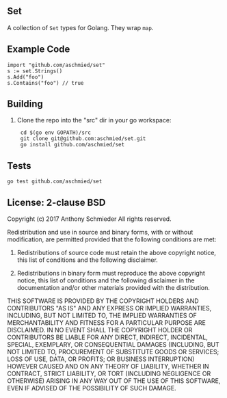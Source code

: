 ## Set

A collection of `Set` types for Golang. They wrap `map`.

## Example Code

    import "github.com/aschmied/set"
    s := set.Strings()
    s.Add("foo")
    s.Contains("foo") // true

## Building

1. Clone the repo into the "src" dir in your go workspace:

        cd $(go env GOPATH)/src
        git clone git@github.com:aschmied/set.git
        go install github.com/aschmied/set

## Tests

    go test github.com/aschmied/set

## License: 2-clause BSD

Copyright (c) 2017 Anthony Schmieder
All rights reserved.

Redistribution and use in source and binary forms, with or without modification, are permitted provided that the following conditions are met:

1. Redistributions of source code must retain the above copyright notice, this list of conditions and the following disclaimer.

2. Redistributions in binary form must reproduce the above copyright notice, this list of conditions and the following disclaimer in the documentation and/or other materials provided with the distribution.

THIS SOFTWARE IS PROVIDED BY THE COPYRIGHT HOLDERS AND CONTRIBUTORS "AS IS" AND ANY EXPRESS OR IMPLIED WARRANTIES, INCLUDING, BUT NOT LIMITED TO, THE IMPLIED WARRANTIES OF MERCHANTABILITY AND FITNESS FOR A PARTICULAR PURPOSE ARE DISCLAIMED. IN NO EVENT SHALL THE COPYRIGHT HOLDER OR CONTRIBUTORS BE LIABLE FOR ANY DIRECT, INDIRECT, INCIDENTAL, SPECIAL, EXEMPLARY, OR CONSEQUENTIAL DAMAGES (INCLUDING, BUT NOT LIMITED TO, PROCUREMENT OF SUBSTITUTE GOODS OR SERVICES; LOSS OF USE, DATA, OR PROFITS; OR BUSINESS INTERRUPTION) HOWEVER CAUSED AND ON ANY THEORY OF LIABILITY, WHETHER IN CONTRACT, STRICT LIABILITY, OR TORT (INCLUDING NEGLIGENCE OR OTHERWISE) ARISING IN ANY WAY OUT OF THE USE OF THIS SOFTWARE, EVEN IF ADVISED OF THE POSSIBILITY OF SUCH DAMAGE.
